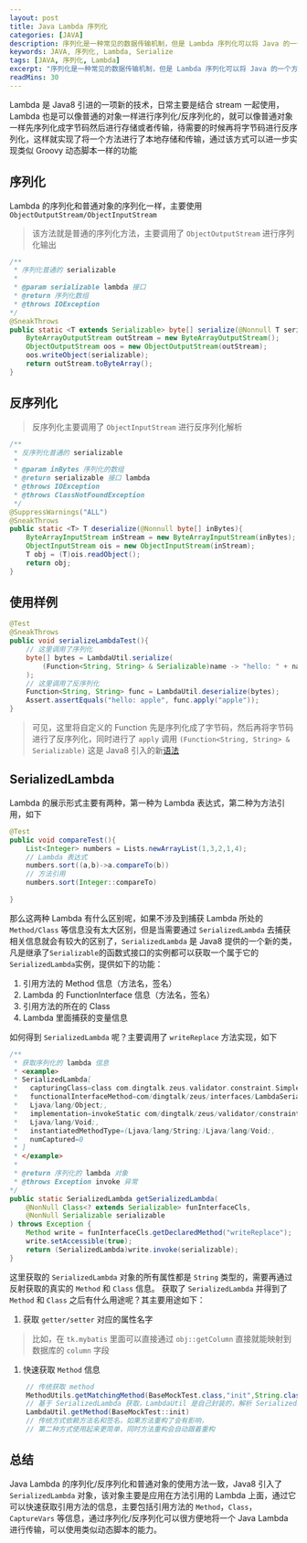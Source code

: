 ```yaml
---
layout: post
title: Java Lambda 序列化
categories: [JAVA]
description: 序列化是一种常见的数据传输机制，但是 Lambda 序列化可以将 Java 的一个方法进行传输，从而实现动态脚本等功能
keywords: JAVA, 序列化, Lambda, Serialize
tags: [JAVA, 序列化, Lambda]
excerpt: "序列化是一种常见的数据传输机制，但是 Lambda 序列化可以将 Java 的一个方法进行传输，从而实现动态脚本等功能"
readMins: 30
---
```


Lambda 是 Java8 引进的一项新的技术，日常主要是结合 stream 一起使用，Lambda 也是可以像普通的对象一样进行序列化/反序列化的，就可以像普通对象一样先序列化成字节码然后进行存储或者传输，待需要的时候再将字节码进行反序列化，这样就实现了将一个方法进行了本地存储和传输，通过该方式可以进一步实现类似 Groovy 动态脚本一样的功能

## 序列化
Lambda 的序列化和普通对象的序列化一样，主要使用```ObjectOutputStream/ObjectInputStream``` 
> 该方法就是普通的序列化方法，主要调用了 ```ObjectOutputStream``` 进行序列化输出

```java
/**
 * 序列化普通的 serializable
 *
 * @param serializable lambda 接口
 * @return 序列化数组
 * @throws IOException
*/
@SneakThrows
public static <T extends Serializable> byte[] serialize(@Nonnull T serializable){
    ByteArrayOutputStream outStream = new ByteArrayOutputStream();
    ObjectOutputStream oos = new ObjectOutputStream(outStream);
    oos.writeObject(serializable);
    return outStream.toByteArray();
}
```

## 反序列化
> 反序列化主要调用了 ```ObjectInputStream``` 进行反序列化解析

```java
/**
 * 反序列化普通的 serializable
 *
 * @param inBytes 序列化的数组
 * @return serializable 接口 lambda
 * @throws IOException
 * @throws ClassNotFoundException
 */
@SuppressWarnings("ALL")
@SneakThrows
public static <T> T deserialize(@Nonnull byte[] inBytes){
    ByteArrayInputStream inStream = new ByteArrayInputStream(inBytes);
    ObjectInputStream ois = new ObjectInputStream(inStream);
    T obj = (T)ois.readObject();
    return obj;
}
```

## 使用样例
```java
@Test
@SneakThrows
public void serializeLambdaTest(){
    // 这里调用了序列化
    byte[] bytes = LambdaUtil.serialize(
        (Function<String, String> & Serializable)name -> "hello: " + name
    );
    // 这里调用了反序列化
    Function<String, String> func = LambdaUtil.deserialize(bytes);
    Assert.assertEquals("hello: apple", func.apply("apple"));
}
```
> 可见，这里将自定义的 Function 先是序列化成了字节码，然后再将字节码进行了反序列化，同时进行了 ```apply``` 调用
> ```(Function<String, String> & Serializable)``` 这是 Java8 引入的新[语法][href1]


## SerializedLambda
Lambda 的展示形式主要有两种，第一种为 Lambda 表达式，第二种为方法引用，如下
```java
@Test
public void compareTest(){
    List<Integer> numbers = Lists.newArrayList(1,3,2,1,4);
    // Lambda 表达式
    numbers.sort((a,b)->a.compareTo(b))
    // 方法引用
    numbers.sort(Integer::compareTo)
  
}
```
那么这两种 Lambda 有什么区别呢，如果不涉及到捕获 Lambda 所处的 ```Method/Class``` 等信息没有太大区别，但是当需要通过 ```SerializedLambda``` 去捕获相关信息就会有较大的区别了，`SerializedLambda` 是 Java8 提供的一个新的类，凡是继承了```Serializable```的函数式接口的实例都可以获取一个属于它的```SerializedLambda```实例，提供如下的功能：

1. 引用方法的 Method 信息（方法名，签名）
1. Lambda 的 FunctionInterface 信息（方法名，签名）
1. 引用方法的所在的 Class 
1. Lambda 里面捕获的变量信息

如何得到 ```SerializedLambda``` 呢？主要调用了 ```writeReplace``` 方法实现，如下
```java
/**
 * 获取序列化的 lambda 信息
 * <example>
 * SerializedLambda[
 *   capturingClass=class com.dingtalk.zeus.validator.constraint.SimpleValidAdapterTest,
 *   functionalInterfaceMethod=com/dingtalk/zeus/interfaces/LambdaSerialize.get:(Ljava/lang/Object;)
 *   Ljava/lang/Object;,
 *   implementation=invokeStatic com/dingtalk/zeus/validator/constraint/AtMethods.appCode:(Ljava/lang/String;)
 *   Ljava/lang/Void;,
 *   instantiatedMethodType=(Ljava/lang/String;)Ljava/lang/Void;,
 *   numCaptured=0
 * ]
 * </example>
 *
 * @return 序列化的 lambda 对象
 * @throws Exception invoke 异常
*/
public static SerializedLambda getSerializedLambda(
    @NonNull Class<? extends Serializable> funInterfaceCls,
    @NonNull Serializable serializable
) throws Exception {
    Method write = funInterfaceCls.getDeclaredMethod("writeReplace");
    write.setAccessible(true);
    return (SerializedLambda)write.invoke(serializable);
}
```
这里获取的 ```SerializedLambda``` 对象的所有属性都是 ```String``` 类型的，需要再通过反射获取的真实的 ```Method``` 和 ```Class``` 信息。
获取了 ```SerializedLambda``` 并得到了 ```Method``` 和 ```Class``` 之后有什么用途呢？其主要用途如下：
1. 获取 ```getter/setter``` 对应的属性名字
> 比如，在 ```tk.mybatis``` 里面可以直接通过 ```obj::getColumn``` 直接就能映射到数据库的 ```column``` 字段
1. 快速获取 ```Method``` 信息
```java
    // 传统获取 method
    MethodUtils.getMatchingMethod(BaseMockTest.class,"init",String.class)
    // 基于 SerializedLambda 获取，LambdaUtil 是自己封装的，解析 SerializedLambda 的 Method 信息
    LambdaUtil.getMethod(BaseMockTest::init)
    // 传统方式依赖方法名和签名，如果方法重构了会有影响，
    // 第二种方式使用起来更简单，同时方法重构会自动跟着重构
```

## 总结
Java Lambda 的序列化/反序列化和普通对象的使用方法一致，Java8 引入了 ```SerializedLambda``` 对象，该对象主要是应用在方法引用的 Lambda 上面，通过它可以快速获取引用方法的信息，主要包括引用方法的 ```Method```，```Class```，```CaptureVars``` 等信息，通过序列化/反序列化可以很方便地将一个 Java Lambda 进行传输，可以使用类似动态脚本的能力。

[href1]: https://docs.oracle.com/javase/specs/jls/se8/html/jls-15.html#jls-15.16